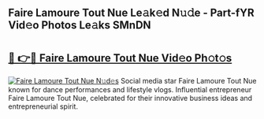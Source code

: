 ## Faire Lamoure Tout Nue Le𝚊k𝚎d N𝚞𝚍e - Part-fYR Vid𝚎o Photos Le𝚊ks SMnDN

# <h2><a href="http://fb11uc.evod.top/?m=Faire+Lamoure+Tout+Nue">🔗 👉🔴 Faire Lamoure Tout Nue Vid𝚎o Ph𝚘t𝚘s</a></h2>

[![Faire Lamoure Tout Nue N𝚞d𝚎s](https://i.imgur.com/8V9OHl7.gif)](http://fb11uc.evod.top/?m=Faire+Lamoure+Tout+Nue)
Social media star Faire Lamoure Tout Nue known for dance performances and lifestyle vlogs. Influential entrepreneur Faire Lamoure Tout Nue, celebrated for their innovative business ideas and entrepreneurial spirit. 

